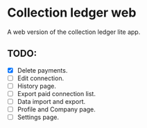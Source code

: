 # Collection ledger web

A web version of the collection ledger lite app.

## TODO:
- [x] Delete payments.
- [ ] Edit connection.
- [ ] History page.
- [ ] Export paid connection list.
- [ ] Data import and export.
- [ ] Profile and Company page.
- [ ] Settings page.
